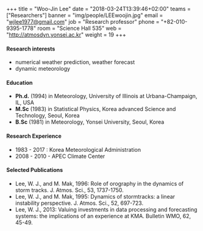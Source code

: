 +++
title = "Woo-Jin Lee"
date = "2018-03-24T13:39:46+02:00"
teams = ["Researchers"]
banner = "img/people/LEEwoojin.jpg"
email = "wjlee1977@gmail.com"
job = "Research professor"
phone = "+82-010-9395-1778"
room = "Science Hall 535"
web = "http://atmosdyn.yonsei.ac.kr"
weight = 19
+++

#### Research interests
+ numerical weather prediction, weather forecast
+ dynamic meteorology

#### Education
+ **Ph.d.** (1994) in Meteorology, University of Illinois at
Urbana-Champaign, IL, USA
+ **M.Sc** (1983) in Statistical Physics, Korea advanced Science and
Technology, Seoul, Korea
+ **B.Sc** (1981) in Meteorology, Yonsei University, Seoul, Korea

#### Research Experience
+ 1983 - 2017 : Korea Meteorological Administration
+ 2008 - 2010 - APEC Climate Center

#### Selected Publications
+ Lee, W. J., and M. Mak, 1996: Role of orography in the dynamics of
storm tracks. J. Atmos. Sci., 53, 1737-1750.
+ Lee, W. J., and M. Mak, 1995: Dynamics of stormtracks: a linear
instability perspective. J. Atmos. Sci., 52, 697-723.
+ Lee, W. J., 2013: Valuing investments in data processing and
forecasting systems: the implications of an experience at KMA.
Bulletin WMO, 62, 45-49.
